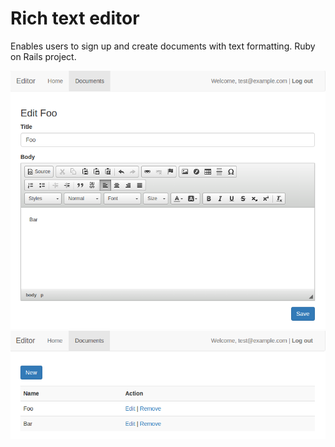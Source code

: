 # Rich text editor

Enables users to sign up and create documents with text formatting. Ruby on Rails project.

![Edit](https://raw.githubusercontent.com/saturnths/rich-text-editor/master/screenshots/edit.png)
![Documents](https://raw.githubusercontent.com/saturnths/rich-text-editor/master/screenshots/docs.png)
